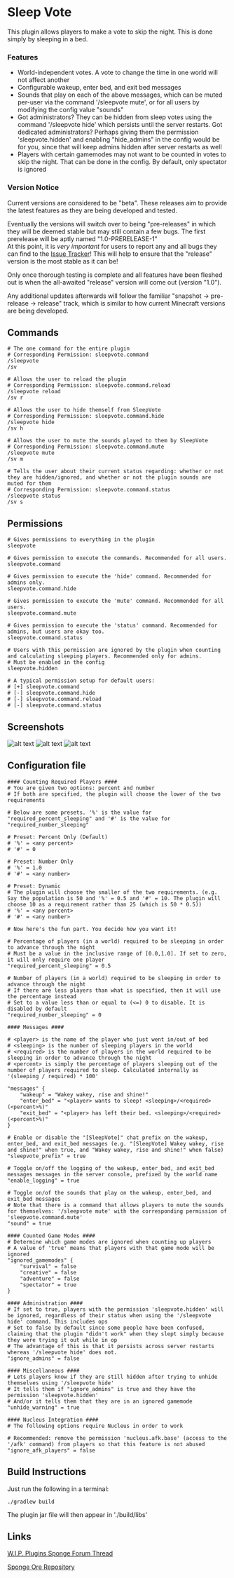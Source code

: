 # Sleep Vote
This plugin allows players to make a vote to skip the night. This is done simply by sleeping in a bed.

### Features
- World-independent votes. A vote to change the time in one world will not affect another
- Configurable wakeup, enter bed, and exit bed messages
- Sounds that play on each of the above messages, which can be muted per-user via the command '/sleepvote mute', or for all users by modifying the config value "sounds"
- Got administrators? They can be hidden from sleep votes using the command '/sleepvote hide' which persists until the server restarts. Got dedicated administrators? Perhaps giving them the permission 'sleepvote.hidden' and enabling "hide_admins" in the config would be for you, since that will keep admins hidden after server restarts as well
- Players with certain gamemodes may not want to be counted in votes to skip the night. That can be done in the config. By default, only spectator is ignored

### Version Notice
Current versions are considered to be "beta". These releases aim to provide the latest features as they are being developed and tested.

Eventually the versions will switch over to being "pre-releases" in which they will be deemed stable but may still contain a few bugs. The first prerelease will be aptly named "1.0-PRERELEASE-1"  
At this point, it is *very important* for users to report any and all bugs they can find to the [Issue Tracker](https://ore.spongepowered.org/Icohedron/Sleep-Vote/issues)! This will help to ensure that the "release" version is the most stable as it can be!

Only once thorough testing is complete and all features have been fleshed out is when the all-awaited "release" version will come out (version "1.0").

Any additional updates afterwards will follow the familiar "snapshot -> pre-release -> release" track, which is similar to how current Minecraft versions are being developed.

## Commands
```
# The one command for the entire plugin
# Corresponding Permission: sleepvote.command
/sleepvote
/sv

# Allows the user to reload the plugin
# Corresponding Permission: sleepvote.command.reload
/sleepvote reload
/sv r

# Allows the user to hide themself from SleepVote
# Corresponding Permission: sleepvote.command.hide
/sleepvote hide
/sv h

# Allows the user to mute the sounds played to them by SleepVote
# Corresponding Permission: sleepvote.command.mute
/sleepvote mute
/sv m

# Tells the user about their current status regarding: whether or not they are hidden/ignored, and whether or not the plugin sounds are muted for them
# Corresponding Permission: sleepvote.command.status
/sleepvote status
/sv s
```

## Permissions
```
# Gives permissions to everything in the plugin
sleepvote

# Gives permission to execute the commands. Recommended for all users.
sleepvote.command

# Gives permission to execute the 'hide' command. Recommended for admins only.
sleepvote.command.hide

# Gives permission to execute the 'mute' command. Recommended for all users.
sleepvote.command.mute

# Gives permission to execute the 'status' command. Recommended for admins, but users are okay too.
sleepvote.command.status

# Users with this permission are ignored by the plugin when counting and calculating sleeping players. Recommended only for admins.
# Must be enabled in the config
sleepvote.hidden

# A typical permission setup for default users:
# [+] sleepvote.command
# [-] sleepvote.command.hide
# [-] sleepvote.command.reload
# [-] sleepvote.command.status
```

## Screenshots
![alt text](http://i.imgur.com/sGm5ttn.png)
![alt text](http://i.imgur.com/rmTOGUc.png)
![alt text](http://i.imgur.com/ymdcy4p.png)

## Configuration file
```
#### Counting Required Players ####
# You are given two options: percent and number
# If both are specified, the plugin will choose the lower of the two requirements

# Below are some presets. '%' is the value for "required_percent_sleeping" and '#' is the value for "required_number_sleeping"

# Preset: Percent Only (Default)
# '%' = <any percent>
# '#' = 0

# Preset: Number Only
# '%' = 1.0
# '#' = <any number>

# Preset: Dynamic
# The plugin will choose the smaller of the two requirements. (e.g. Say the population is 50 and '%' = 0.5 and '#' = 10. The plugin will choose 10 as a requirement rather than 25 (which is 50 * 0.5))
# '%' = <any percent>
# '#' = <any number>

# Now here's the fun part. You decide how you want it!

# Percentage of players (in a world) required to be sleeping in order to advance through the night
# Must be a value in the inclusive range of [0.0,1.0]. If set to zero, it will only require one player
"required_percent_sleeping" = 0.5

# Number of players (in a world) required to be sleeping in order to advance through the night
# If there are less players than what is specified, then it will use the percentage instead
# Set to a value less than or equal to (<=) 0 to disable. It is disabled by default
"required_number_sleeping" = 0

#### Messages ####

# <player> is the name of the player who just went in/out of bed
# <sleeping> is the number of sleeping players in the world
# <required> is the number of players in the world required to be sleeping in order to advance through the night
# <percent> is simply the percentage of players sleeping out of the number of players required to sleep. Calculated internally as '(sleeping / required) * 100'

"messages" {
    "wakeup" = "Wakey wakey, rise and shine!"
    "enter_bed" = "<player> wants to sleep! <sleeping>/<required> (<percent>%)"
    "exit_bed" = "<player> has left their bed. <sleeping>/<required> (<percent>%)"
}

# Enable or disable the "[SleepVote]" chat prefix on the wakeup, enter_bed, and exit_bed messages (e.g. "[SleepVote] Wakey wakey, rise and shine!" when true, and "Wakey wakey, rise and shine!" when false)
"sleepvote_prefix" = true

# Toggle on/off the logging of the wakeup, enter_bed, and exit_bed messages messages in the server console, prefixed by the world name
"enable_logging" = true

# Toggle on/of the sounds that play on the wakeup, enter_bed, and exit_bed messages
# Note that there is a command that allows players to mute the sounds for themselves: '/sleepvote mute' with the corresponding permission of 'sleepvote.command.mute'
"sound" = true

#### Counted Game Modes ####
# Determine which game modes are ignored when counting up players
# A value of 'true' means that players with that game mode will be ignored
"ignored_gamemodes" {
    "survival" = false
    "creative" = false
    "adventure" = false
    "spectator" = true
}

#### Administration ####
# If set to true, players with the permission 'sleepvote.hidden' will be ignored, regardless of their status when using the '/sleepvote hide' command. This includes ops
# Set to false by default since some people have been confused, claiming that the plugin "didn't work" when they slept simply because they were trying it out while in op
# The advantage of this is that it persists across server restarts whereas '/sleepvote hide' does not.
"ignore_admins" = false

#### Miscellaneous ####
# Lets players know if they are still hidden after trying to unhide themselves using '/sleepvote hide'
# It tells them if "ignore_admins" is true and they have the permission 'sleepvote.hidden'
# And/or it tells them that they are in an ignored gamemode
"unhide_warning" = true

#### Nucleus Integration ####
# The following options require Nucleus in order to work

# Recommended: remove the permission 'nucleus.afk.base' (access to the '/afk' command) from players so that this feature is not abused
"ignore_afk_players" = false
```

## Build Instructions
Just run the following in a terminal:
```
./gradlew build
```
The plugin jar file will then appear in './build/libs'

## Links
[W.I.P. Plugins Sponge Forum Thread](https://forums.spongepowered.org/t/sleep-vote-v0-4-0/18289)

[Sponge Ore Repository](https://ore.spongepowered.org/Icohedron/Sleep-Vote)
